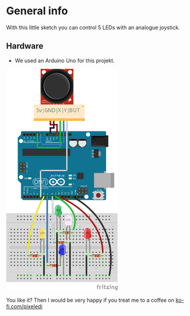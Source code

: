 # General info

With this little sketch you can control 5 LEDs with an analogue joystick.

## Hardware
- We used an Arduino Uno for this projekt. 

<img src="https://github.com/pixelEDI/TikTok-Projects/blob/main/3_Joystick/01Joystick_Steckplatine.png?raw=true" width="300">


You like it? Then I would be very happy if you treat me to a coffee on [ko-fi.com/pixeledi](https://www.ko-fi.com/pixeledi)

